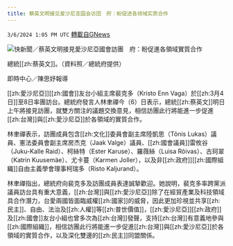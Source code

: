 ```yaml
---
title: 蔡英文明接见爱沙尼亚国会访团　府：盼促进各领域实质合作
---
```

`3/6/2024 1:05 PM UTC` [轉載自GNews](https://gnews.org/articles/2370774)

![快新聞／蔡英文明接見愛沙尼亞國會訪團　府：盼促進各領域實質合作](https://cdn.ftvnews.com.tw/manasystem/FileData/News/25e4cc37-bfbf-4119-9634-b7d2eefd4d35.jpg "快新聞／蔡英文明接見愛沙尼亞國會訪團　府：盼促進各領域實質合作")

總統[[zh:蔡英文]]。（資料照／總統府提供）

即時中心／陳思妤報導

[[zh:愛沙尼亞]][[zh:國會]]友台小組主席裴克多（Kristo Enn Vaga）於[[zh:3月4日]]至8日率團訪台。總統府發言人林聿禪今（6）日表示，總統[[zh:蔡英文]]明日上午將接見訪團，就雙方關注的議題交換意見，相信訪團此行將能進一步促進[[zh:台灣]]與[[zh:愛沙尼亞]]於各領域的實質合作。

林聿禪表示，訪團成員包含[[zh:文化]]委員會副主席陸凱思（T&otilde;nis Lukas）議員、憲法委員會副主席房杰克（Jaak Valge）議員、[[zh:國會議員]]雷攸谷（Juku-Kalle Raid）、柯絲特（Ester Karuse）、羅薇絲（Luisa R&otilde;ivas）、古珂翠（Katrin Kuusem&auml;e）、尤卡蔓（Karmen Joller），以及非[[zh:政府]][[zh:國際組織]]自由主義學會理事柯瑞多（Risto Kaljurand）。

林聿禪指出，總統府向裴克多及訪團成員表達誠摯歡迎。她說明，裴克多率跨黨派議員訪台具有重大意義，[[zh:台灣]]與[[zh:愛沙尼亞]]除了在經貿產業及科技領域具合作潛力，台愛兩國皆面臨威權[[zh:國家]]的威脅，因此更加珍視並共享[[zh:民主]]、自由、法治及[[zh:人權]]等[[zh:普世價值]]，[[zh:愛沙尼亞]][[zh:政府]]及[[zh:國會]]友台小組也曾多次為[[zh:台灣]]發聲，支持[[zh:台灣]]有意義地參與[[zh:國際組織]]，相信訪團此行將能進一步促進[[zh:台灣]]與[[zh:愛沙尼亞]]於各領域的實質合作，以及深化雙邊的[[zh:民主]]同盟關係。
